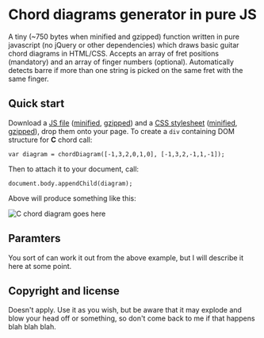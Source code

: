 # Chord diagrams generator in pure JS

A tiny (~750 bytes when minified and gzipped) function written in pure javascript (no jQuery or other dependencies) which draws basic guitar chord diagrams in HTML/CSS. Accepts an array of fret positions (mandatory) and an array of finger numbers (optional). Automatically detects barre if more than one string is picked on the same fret with the same finger.

## Quick start

Download a [JS file](https://github.com/shkuznetsov/chord-diagram/blob/master/js/chord-diagram.js) ([minified](https://raw.github.com/shkuznetsov/chord-diagram/master/js/chord-diagram.min.js), [gzipped](https://raw.github.com/shkuznetsov/chord-diagram/master/js/chord-diagram.min.js.gz)) and a [CSS stylesheet](https://github.com/shkuznetsov/chord-diagram/blob/master/css/chord-diagram.css) ([minified](https://raw.github.com/shkuznetsov/chord-diagram/master/css/chord-diagram.min.css), [gzipped](https://raw.github.com/shkuznetsov/chord-diagram/master/css/chord-diagram.min.css.gz)), drop them onto your page. To create a ```div``` containing DOM structure for **C** chord call:
```
var diagram = chordDiagram([-1,3,2,0,1,0], [-1,3,2,-1,1,-1]);
```
Then to attach it to your document, call:
```
document.body.appendChild(diagram);
```

Above will produce something like this:

![C chord diagram goes here](https://raw.github.com/shkuznetsov/chord-diagram/master/demo/C.png)

## Paramters

You sort of can work it out from the above example, but I will describe it here at some point.

## Copyright and license

Doesn't apply. Use it as you wish, but be aware that it may explode and blow your head off or something, so don't come back to me if that happens blah blah blah.